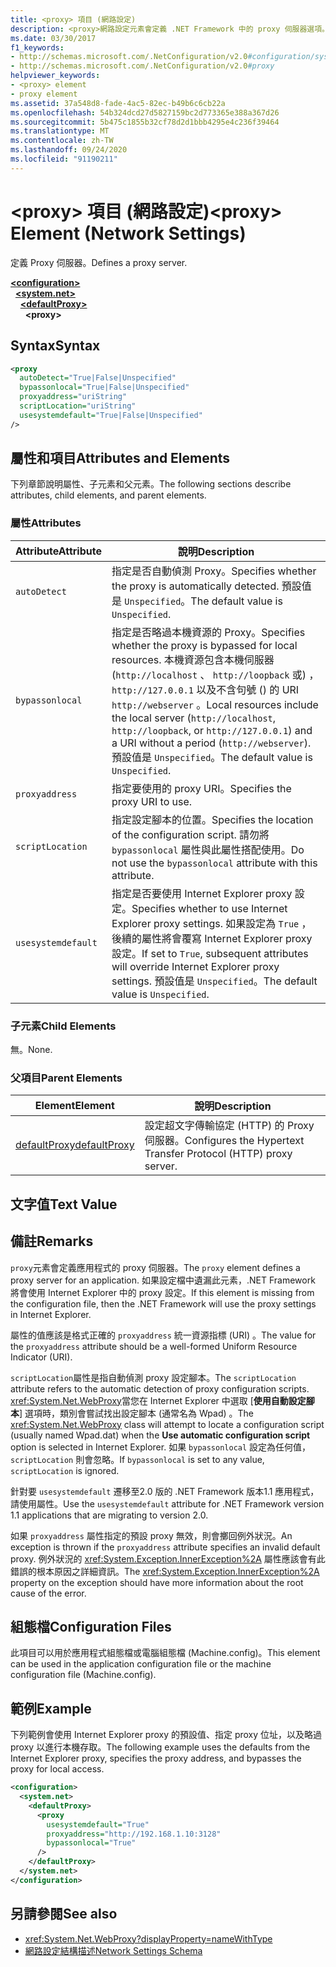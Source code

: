 ```yaml
---
title: <proxy> 項目 (網路設定)
description: <proxy>網路設定元素會定義 .NET Framework 中的 proxy 伺服器選項。 本文包含範例。
ms.date: 03/30/2017
f1_keywords:
- http://schemas.microsoft.com/.NetConfiguration/v2.0#configuration/system.net/defaultProxy/proxy
- http://schemas.microsoft.com/.NetConfiguration/v2.0#proxy
helpviewer_keywords:
- <proxy> element
- proxy element
ms.assetid: 37a548d8-fade-4ac5-82ec-b49b6c6cb22a
ms.openlocfilehash: 54b324dcd27d5827159bc2d773365e388a367d26
ms.sourcegitcommit: 5b475c1855b32cf78d2d1bbb4295e4c236f39464
ms.translationtype: MT
ms.contentlocale: zh-TW
ms.lasthandoff: 09/24/2020
ms.locfileid: "91190211"
---
```

# <a name="proxy-element-network-settings"></a><span data-ttu-id="2699d-104">\<proxy> 項目 (網路設定)</span><span class="sxs-lookup"><span data-stu-id="2699d-104">\<proxy> Element (Network Settings)</span></span>

<span data-ttu-id="2699d-105">定義 Proxy 伺服器。</span><span class="sxs-lookup"><span data-stu-id="2699d-105">Defines a proxy server.</span></span>  

[**\<configuration>**](../configuration-element.md)\
&nbsp;&nbsp;[**\<system.net>**](system-net-element-network-settings.md)\
&nbsp;&nbsp;&nbsp;&nbsp;[**\<defaultProxy>**](defaultproxy-element-network-settings.md)\
&nbsp;&nbsp;&nbsp;&nbsp;&nbsp;&nbsp;**\<proxy>**

## <a name="syntax"></a><span data-ttu-id="2699d-106">Syntax</span><span class="sxs-lookup"><span data-stu-id="2699d-106">Syntax</span></span>  
  
```xml  
<proxy
  autoDetect="True|False|Unspecified"
  bypassonlocal="True|False|Unspecified"
  proxyaddress="uriString"
  scriptLocation="uriString"
  usesystemdefault="True|False|Unspecified"
/>
```  
  
## <a name="attributes-and-elements"></a><span data-ttu-id="2699d-107">屬性和項目</span><span class="sxs-lookup"><span data-stu-id="2699d-107">Attributes and Elements</span></span>  

 <span data-ttu-id="2699d-108">下列章節說明屬性、子元素和父元素。</span><span class="sxs-lookup"><span data-stu-id="2699d-108">The following sections describe attributes, child elements, and parent elements.</span></span>  
  
### <a name="attributes"></a><span data-ttu-id="2699d-109">屬性</span><span class="sxs-lookup"><span data-stu-id="2699d-109">Attributes</span></span>  
  
|<span data-ttu-id="2699d-110">**Attribute**</span><span class="sxs-lookup"><span data-stu-id="2699d-110">**Attribute**</span></span>|<span data-ttu-id="2699d-111">**說明**</span><span class="sxs-lookup"><span data-stu-id="2699d-111">**Description**</span></span>|  
|-------------------|---------------------|  
|`autoDetect`|<span data-ttu-id="2699d-112">指定是否自動偵測 Proxy。</span><span class="sxs-lookup"><span data-stu-id="2699d-112">Specifies whether the proxy is automatically detected.</span></span> <span data-ttu-id="2699d-113">預設值是 `Unspecified`。</span><span class="sxs-lookup"><span data-stu-id="2699d-113">The default value is `Unspecified`.</span></span>|  
|`bypassonlocal`|<span data-ttu-id="2699d-114">指定是否略過本機資源的 Proxy。</span><span class="sxs-lookup"><span data-stu-id="2699d-114">Specifies whether the proxy is bypassed for local resources.</span></span> <span data-ttu-id="2699d-115">本機資源包含本機伺服器 (`http://localhost` 、 `http://loopback` 或) ， `http://127.0.0.1` 以及不含句號 () 的 URI `http://webserver` 。</span><span class="sxs-lookup"><span data-stu-id="2699d-115">Local resources include the local server (`http://localhost`, `http://loopback`, or `http://127.0.0.1`) and a URI without a period (`http://webserver`).</span></span> <span data-ttu-id="2699d-116">預設值是 `Unspecified`。</span><span class="sxs-lookup"><span data-stu-id="2699d-116">The default value is `Unspecified`.</span></span>|  
|`proxyaddress`|<span data-ttu-id="2699d-117">指定要使用的 proxy URI。</span><span class="sxs-lookup"><span data-stu-id="2699d-117">Specifies the proxy URI to use.</span></span>|  
|`scriptLocation`|<span data-ttu-id="2699d-118">指定設定腳本的位置。</span><span class="sxs-lookup"><span data-stu-id="2699d-118">Specifies the location of the configuration script.</span></span> <span data-ttu-id="2699d-119">請勿將 `bypassonlocal` 屬性與此屬性搭配使用。</span><span class="sxs-lookup"><span data-stu-id="2699d-119">Do not use the `bypassonlocal` attribute with this attribute.</span></span> |  
|`usesystemdefault`|<span data-ttu-id="2699d-120">指定是否要使用 Internet Explorer proxy 設定。</span><span class="sxs-lookup"><span data-stu-id="2699d-120">Specifies whether to use Internet Explorer proxy settings.</span></span> <span data-ttu-id="2699d-121">如果設定為 `True` ，後續的屬性將會覆寫 Internet Explorer proxy 設定。</span><span class="sxs-lookup"><span data-stu-id="2699d-121">If set to `True`, subsequent attributes will override Internet Explorer proxy settings.</span></span> <span data-ttu-id="2699d-122">預設值是 `Unspecified`。</span><span class="sxs-lookup"><span data-stu-id="2699d-122">The default value is `Unspecified`.</span></span>|  
  
### <a name="child-elements"></a><span data-ttu-id="2699d-123">子元素</span><span class="sxs-lookup"><span data-stu-id="2699d-123">Child Elements</span></span>  

 <span data-ttu-id="2699d-124">無。</span><span class="sxs-lookup"><span data-stu-id="2699d-124">None.</span></span>  
  
### <a name="parent-elements"></a><span data-ttu-id="2699d-125">父項目</span><span class="sxs-lookup"><span data-stu-id="2699d-125">Parent Elements</span></span>  
  
|<span data-ttu-id="2699d-126">**Element**</span><span class="sxs-lookup"><span data-stu-id="2699d-126">**Element**</span></span>|<span data-ttu-id="2699d-127">**說明**</span><span class="sxs-lookup"><span data-stu-id="2699d-127">**Description**</span></span>|  
|-----------------|---------------------|  
|[<span data-ttu-id="2699d-128">defaultProxy</span><span class="sxs-lookup"><span data-stu-id="2699d-128">defaultProxy</span></span>](defaultproxy-element-network-settings.md)|<span data-ttu-id="2699d-129">設定超文字傳輸協定 (HTTP) 的 Proxy 伺服器。</span><span class="sxs-lookup"><span data-stu-id="2699d-129">Configures the Hypertext Transfer Protocol (HTTP) proxy server.</span></span>|  
  
## <a name="text-value"></a><span data-ttu-id="2699d-130">文字值</span><span class="sxs-lookup"><span data-stu-id="2699d-130">Text Value</span></span>  
  
## <a name="remarks"></a><span data-ttu-id="2699d-131">備註</span><span class="sxs-lookup"><span data-stu-id="2699d-131">Remarks</span></span>  

 <span data-ttu-id="2699d-132">`proxy`元素會定義應用程式的 proxy 伺服器。</span><span class="sxs-lookup"><span data-stu-id="2699d-132">The `proxy` element defines a proxy server for an application.</span></span> <span data-ttu-id="2699d-133">如果設定檔中遺漏此元素，.NET Framework 將會使用 Internet Explorer 中的 proxy 設定。</span><span class="sxs-lookup"><span data-stu-id="2699d-133">If this element is missing from the configuration file, then the .NET Framework will use the proxy settings in Internet Explorer.</span></span>  
  
 <span data-ttu-id="2699d-134">屬性的值應該是格式正確的 `proxyaddress` 統一資源指標 (URI) 。</span><span class="sxs-lookup"><span data-stu-id="2699d-134">The value for the `proxyaddress` attribute should be a well-formed Uniform Resource Indicator (URI).</span></span>  
  
 <span data-ttu-id="2699d-135">`scriptLocation`屬性是指自動偵測 proxy 設定腳本。</span><span class="sxs-lookup"><span data-stu-id="2699d-135">The `scriptLocation` attribute refers to the automatic detection of proxy configuration scripts.</span></span> <span data-ttu-id="2699d-136"><xref:System.Net.WebProxy>當您在 Internet Explorer 中選取 [**使用自動設定腳本**] 選項時，類別會嘗試找出設定腳本 (通常名為 Wpad) 。</span><span class="sxs-lookup"><span data-stu-id="2699d-136">The <xref:System.Net.WebProxy> class will attempt to locate a configuration script (usually named Wpad.dat) when the **Use automatic configuration script** option is selected in Internet Explorer.</span></span> <span data-ttu-id="2699d-137">如果 `bypassonlocal` 設定為任何值， `scriptLocation` 則會忽略。</span><span class="sxs-lookup"><span data-stu-id="2699d-137">If `bypassonlocal` is set to any value, `scriptLocation` is ignored.</span></span>
  
 <span data-ttu-id="2699d-138">針對要 `usesystemdefault` 遷移至2.0 版的 .NET Framework 版本1.1 應用程式，請使用屬性。</span><span class="sxs-lookup"><span data-stu-id="2699d-138">Use the `usesystemdefault` attribute for .NET Framework version 1.1 applications that are migrating to version 2.0.</span></span>  
  
 <span data-ttu-id="2699d-139">如果 `proxyaddress` 屬性指定的預設 proxy 無效，則會擲回例外狀況。</span><span class="sxs-lookup"><span data-stu-id="2699d-139">An exception is thrown if the `proxyaddress` attribute specifies an invalid default proxy.</span></span> <span data-ttu-id="2699d-140">例外狀況的 <xref:System.Exception.InnerException%2A> 屬性應該會有此錯誤的根本原因之詳細資訊。</span><span class="sxs-lookup"><span data-stu-id="2699d-140">The <xref:System.Exception.InnerException%2A> property on the exception should have more information about the root cause of the error.</span></span>  
  
## <a name="configuration-files"></a><span data-ttu-id="2699d-141">組態檔</span><span class="sxs-lookup"><span data-stu-id="2699d-141">Configuration Files</span></span>  

 <span data-ttu-id="2699d-142">此項目可以用於應用程式組態檔或電腦組態檔 (Machine.config)。</span><span class="sxs-lookup"><span data-stu-id="2699d-142">This element can be used in the application configuration file or the machine configuration file (Machine.config).</span></span>  
  
## <a name="example"></a><span data-ttu-id="2699d-143">範例</span><span class="sxs-lookup"><span data-stu-id="2699d-143">Example</span></span>  

 <span data-ttu-id="2699d-144">下列範例會使用 Internet Explorer proxy 的預設值、指定 proxy 位址，以及略過 proxy 以進行本機存取。</span><span class="sxs-lookup"><span data-stu-id="2699d-144">The following example uses the defaults from the Internet Explorer proxy, specifies the proxy address, and bypasses the proxy for local access.</span></span>  
  
```xml  
<configuration>  
  <system.net>  
    <defaultProxy>  
      <proxy  
        usesystemdefault="True"  
        proxyaddress="http://192.168.1.10:3128"  
        bypassonlocal="True"  
      />  
    </defaultProxy>  
  </system.net>  
</configuration>  
```  
  
## <a name="see-also"></a><span data-ttu-id="2699d-145">另請參閱</span><span class="sxs-lookup"><span data-stu-id="2699d-145">See also</span></span>

- <xref:System.Net.WebProxy?displayProperty=nameWithType>
- [<span data-ttu-id="2699d-146">網路設定結構描述</span><span class="sxs-lookup"><span data-stu-id="2699d-146">Network Settings Schema</span></span>](index.md)
